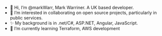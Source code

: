 - 👋 Hi, I’m @markWarr, Mark Warriner. A UK based developer.
- 👀 I’m interested in collaborating on open source projects, particularly in public services.
- ✨ My background is in .net/C#, ASP.NET, Angular, JavaScript.
- 🌱 I’m currently learning Terraform, AWS development


<!---
markWarr/markWarr is a ✨ special ✨ repository because its `README.md` (this file) appears on your GitHub profile.
You can click the Preview link to take a look at your changes.
--->
